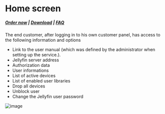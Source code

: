 # Home screen

#####  [Order now](https://puqcloud.com/whmcs-module-jellyfin.php) | [Download](https://download.puqcloud.com/WHMCS/servers/PUQ_WHMCS-Jellyfin/) | [FAQ](https://faq.puqcloud.com/)

The end customer, after logging in to his own customer panel, has access to the following information and options

- Link to the user manual (which was defined by the administrator when setting up the service.).
- Jellyfin server address
- Authorization data
- User informations
- List of active devices
- List of enabled user libraries
- Drop all devices
- Unblock user
- Change the Jellyfin user password

![image](https://github.com/PUQ-sp-z-o-o/WHMCS-Module-Jellyfin/assets/81689153/fe40f918-8849-4b61-b059-abc89edbabea)
